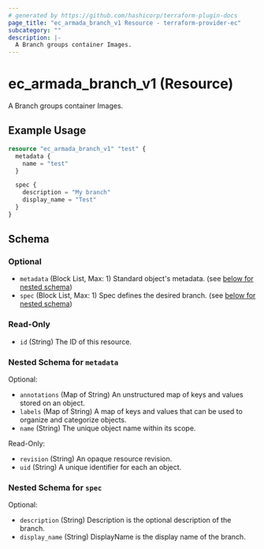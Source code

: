 ```yaml
---
# generated by https://github.com/hashicorp/terraform-plugin-docs
page_title: "ec_armada_branch_v1 Resource - terraform-provider-ec"
subcategory: ""
description: |-
  A Branch groups container Images.
---
```


# ec_armada_branch_v1 (Resource)

A Branch groups container Images.

## Example Usage

```terraform
resource "ec_armada_branch_v1" "test" {
  metadata {
    name = "test"
  }

  spec {
    description = "My branch"
    display_name = "Test"
  }
}
```

<!-- schema generated by tfplugindocs -->
## Schema

### Optional

- `metadata` (Block List, Max: 1) Standard object's metadata. (see [below for nested schema](#nestedblock--metadata))
- `spec` (Block List, Max: 1) Spec defines the desired branch. (see [below for nested schema](#nestedblock--spec))

### Read-Only

- `id` (String) The ID of this resource.

<a id="nestedblock--metadata"></a>
### Nested Schema for `metadata`

Optional:

- `annotations` (Map of String) An unstructured map of keys and values stored on an object.
- `labels` (Map of String) A map of keys and values that can be used to organize and categorize objects.
- `name` (String) The unique object name within its scope.

Read-Only:

- `revision` (String) An opaque resource revision.
- `uid` (String) A unique identifier for each an object.


<a id="nestedblock--spec"></a>
### Nested Schema for `spec`

Optional:

- `description` (String) Description is the optional description of the branch.
- `display_name` (String) DisplayName is the display name of the branch.
